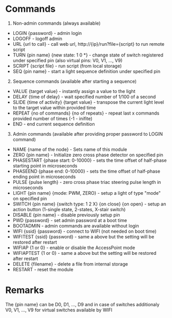 # Commands

1. Non-admin commands (always available)
- LOGIN {password} - admin login
- LOGOFF - logoff admin
- URL {url to call} - call web url, http://{ip}/run?file={script} to run remote script
- TURN {pin name} {new state: 1 0 *} - change state of switch registered under specified pin (also virtual pins: V0, V1, ..., V9)
- SCRIPT {script file} - run script (from local storage)
- SEQ {pin name} - start a light sequence definition under specified pin

2. Sequence commands (available after starting a sequence)
- VALUE {target value} - instantly assign a value to the light
- DELAY {time of delay} - wait specified number of 1/100 of a second
- SLIDE {time of activity} {target value} - transpose the current light level to the target value within provided time
- REPEAT {no of commands} {no of repeats} - repeat last x commands provided number of times (-1 - inifite)
- END - end current sequence definition

3. Admin commands (available after providing proper password to LOGIN command)
- NAME {name of the node} - Sets name of this module
- ZERO {pin name} - Initialize zero cross phase detector on specified pin
- PHASESTART {phase start: 0-10000} - sets the time offset of half-phase starting point in microseconds
- PHASEEND {phase end: 0-10000} - sets the time offset of half-phase ending point in microseconds
- PULSE {pulse length} - zero cross phase triac steering pulse length in microseconds
- LIGHT {pin name} {mode: PWM, ZERO} - setup a light of type "mode" on specified pin
- SWITCH {pin name} {switch type: 1 2 X} {on close} {on open} - setup an action button (1-single state, 2-states, X-stair switch)
- DISABLE {pin name} - disable previously setup pin
- PWD {password} - set admin password at a boot time
- BOOTADMIN - admin commands are available without login
- WIFI {ssid} {password} - connect to WIFI (not needed on boot time)
- WIFITEST {ssid} {password} - same a above but the setting will be restored after restart
- WIFIAP {1 or 0} - enable or disable the AccessPoint mode
- WIFIAPTEST {1 or 0} - same a above but the setting will be restored after restart
- DELETE {filename} - delete a file from internal storage
- RESTART - reset the module

# Remarks

The {pin name} can be D0, D1, ..., D9 and in case of switches additionaly V0, V1, ..., V9 for virtual switches available by WIFI
